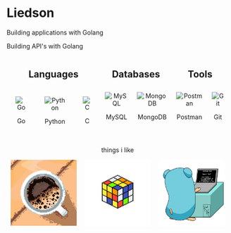 # Liedson

<div>

<p>Building applications with Golang</p>
<p>Building API's with Golang</p>

</div>

<div style="display: flex; justify-content: space-around; align-items: flex-start;">

<div>
    <h2 align="center">Languages</h2>
    <div style="display: flex; justify-content: space-around; align-items: center;">
        <div style="text-align: center; margin: 10px; border-radius: 8px; padding: 10px; transition: transform 0.2s, box-shadow 0.2s;">
            <img src="https://cdn.jsdelivr.net/gh/devicons/devicon@latest/icons/go/go-original-wordmark.svg" alt="Go" width="50px">
            <p>Go</p>
        </div>
        <div style="text-align: center; margin: 10px; border-radius: 8px; padding: 10px; transition: transform 0.2s, box-shadow 0.2s;">
            <img src="https://cdn.jsdelivr.net/gh/devicons/devicon@latest/icons/python/python-original.svg" alt="Python" width="50px">
            <p>Python</p>
        </div>
        <div style="text-align: center; margin: 10px; border-radius: 8px; padding: 10px; transition: transform 0.2s, box-shadow 0.2s;">
            <img src="https://cdn.jsdelivr.net/gh/devicons/devicon@latest/icons/c/c-original.svg" alt="C" width="50px">
            <p>C</p>
        </div>
    </div>
</div>

<div>
    <h2 align="center">Databases</h2>
    <div style="display: flex; justify-content: space-around; align-items: center;">
        <div style="text-align: center; margin: 10px;">
            <img src="https://cdn.jsdelivr.net/gh/devicons/devicon@latest/icons/mysql/mysql-original-wordmark.svg" alt="MySQL" width="50px">
            <p>MySQL</p>
        </div>
        <div style="text-align: center; margin: 10px;">
            <img src="https://cdn.jsdelivr.net/gh/devicons/devicon@latest/icons/mongodb/mongodb-original-wordmark.svg" alt="MongoDB" width="50px">
            <p>MongoDB</p>
        </div>
    </div>
</div>

<div>
    <h2 align="center">Tools</h2>
    <div style="display: flex; justify-content: space-around; align-items: center;">
        <div style="text-align: center; margin: 10px;">
            <img src="https://cdn.jsdelivr.net/gh/devicons/devicon@latest/icons/postman/postman-original.svg" alt="Postman" width="50px">
            <p>Postman</p>
        </div>
        <div style="text-align: center; margin: 10px;">
            <img src="https://cdn.jsdelivr.net/gh/devicons/devicon@latest/icons/git/git-original.svg" alt="Git" width="50px">
            <p>Git</p>
        </div>
    </div>
</div>



</div>




<p align="center">things i like</p>

<div style="display: flex; justify-content: space-around; align-items: center;">

<img src="coffe.gif" width="150px">
<img src="rubik-cube.gif" width="150px">
<img src="go.gif" width="150px">

</div>

<style>
    div > div > img {
        transition: transform 0.2s, box-shadow 0.2s;
    }

    div > div > img:hover {
        transform: scale(1.1);
        box-shadow: 0 4px 8px rgba
    }
</style>


<!-- Tools

<img src="https://cdn.jsdelivr.net/gh/devicons/devicon@latest/icons/postman/postman-original.svg" width="50px"/>

          
<img src="https://cdn.jsdelivr.net/gh/devicons/devicon@latest/icons/git/git-original.svg" width="50px"/>
          

<img src="https://cdn.jsdelivr.net/gh/devicons/devicon@latest/icons/go/go-original-wordmark.svg" width="50px"/>

<img src="https://cdn.jsdelivr.net/gh/devicons/devicon@latest/icons/python/python-original.svg" width="50px"/>

<img src="https://cdn.jsdelivr.net/gh/devicons/devicon@latest/icons/c/c-original.svg" width="50px"/>

          
<img src="https://cdn.jsdelivr.net/gh/devicons/devicon@latest/icons/mysql/mysql-original-wordmark.svg" width="50px"/>

<img src="https://cdn.jsdelivr.net/gh/devicons/devicon@latest/icons/mongodb/mongodb-original-wordmark.svg" width="50px"/> -->
